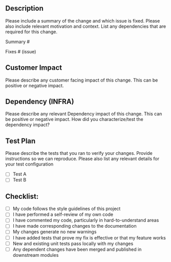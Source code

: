 ## Description

Please include a summary of the change and which issue is fixed. Please also include relevant motivation and context. List any dependencies that are required for this change.

Summary #

Fixes # (issue)

## Customer Impact

Please describe any customer facing impact of this change. This can be positive or negative impact.

## Dependency (INFRA)

Please describe any relevant Dependency impact of this change. This can be positive or negative impact. How did you characterize/test the dependency impact?

## Test Plan

Please describe the tests that you ran to verify your changes. Provide instructions so we can reproduce. Please also list any relevant details for your test configuration

- [ ] Test A
- [ ] Test B

## Checklist:

- [ ] My code follows the style guidelines of this project
- [ ] I have performed a self-review of my own code
- [ ] I have commented my code, particularly in hard-to-understand areas
- [ ] I have made corresponding changes to the documentation
- [ ] My changes generate no new warnings
- [ ] I have added tests that prove my fix is effective or that my feature works
- [ ] New and existing unit tests pass locally with my changes
- [ ] Any dependent changes have been merged and published in downstream modules
